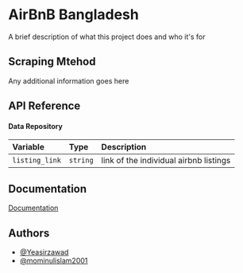 
# AirBnB Bangladesh 

A brief description of what this project does and who it's for


## Scraping Mtehod

Any additional information goes here


## API Reference

#### Data Repository



| Variable | Type     | Description                |
| :-------- | :------- | :------------------------- |
| `listing_link` | `string` | link of the individual airbnb listings |




## Documentation

[Documentation](https://linktodocumentation)


## Authors

- [@Yeasirzawad](https://github.com/Yeasirzawad)
- [@mominulislam2001](https://github.com/mominulislam2001)
       

